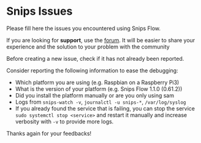 # Snips Issues

Please fill here the issues you encountered using Snips Flow.

If you are looking for **support**, use the [forum](https://forum.snips.ai). It will be easier to share your experience and the solution to your problem with the community 

Before creating a new issue, check if it has not already been reported.

Consider reporting the following information to ease the debugging:
- Which platform you are using (e.g. Raspbian on a Raspberry Pi3)
- What is the version of your platform (e.g. Snips Flow 1.1.0 (0.61.2))
- Did you install the platform manually or are you only using sam
- Logs from `snips-watch -v`, `journalctl -u snips-*`, `/var/log/syslog`
- If you already found the service that is failing, you can stop the service `sudo systemctl stop <service>` and restart it manually and increase verbosity with `-v` to provide more logs.

Thanks again for your feedbacks! 
